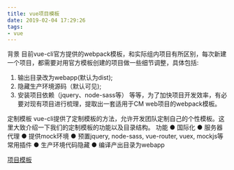 ```yaml
---
title: vue项目模板
date: 2019-02-04 17:29:26
tags:
- vue
---
```

背景
目前vue-cli官方提供的webpack模板，和实际组内项目有所区别，每次新建一个项目，都需要对用官方模板创建的项目做一些细节调整，具体包括:
  1.  输出目录改为webapp(默认为dist);
  2.  隐藏生产环境源码（默认可见);
  3.  安装项目依赖（jquery、node-sass等）
等等，为了加快项目开发效率，有必要对现有项目进行梳理，提取出一套适用于CM web项目的webpack模板。

定制模板
vue-cli提供了定制模板的方法，允许开发团队定制自己的个性模板。这里大致介绍一下我们的定制模板的功能以及目录结构。
功能
  ● 国际化
  ● 服务器代理
  ● 提供mock环境
  ● 预置jquery, node-sass, vue-router, vuex, mockjs等常用插件
  ● 生产环境代码隐藏
  ● 编译产出目录为webapp

<a href="http://note.youdao.com/noteshare?id=366f5d0692c89c7a0d5f44683719bded&sub=F04160B34B874315AB9435EA15459460" target="_blank">项目模板</a>